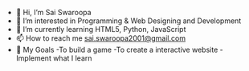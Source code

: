 - 👋 Hi, I’m Sai Swaroopa
- 👀 I’m interested in Programming & Web Designing and Development
- 🌱 I’m currently learning HTML5, Python, JavaScript
- 📫 How to reach me sai.swaroopa2001@gmail.com
- 🎯 My Goals
   -To build a game
   -To create a interactive website
   -Implement what I learn

<!---
SaiSwaroopa1211/SaiSwaroopa1211 is a ✨ special ✨ repository because its `README.md` (this file) appears on your GitHub profile.
You can click the Preview link to take a look at your changes.
--->

